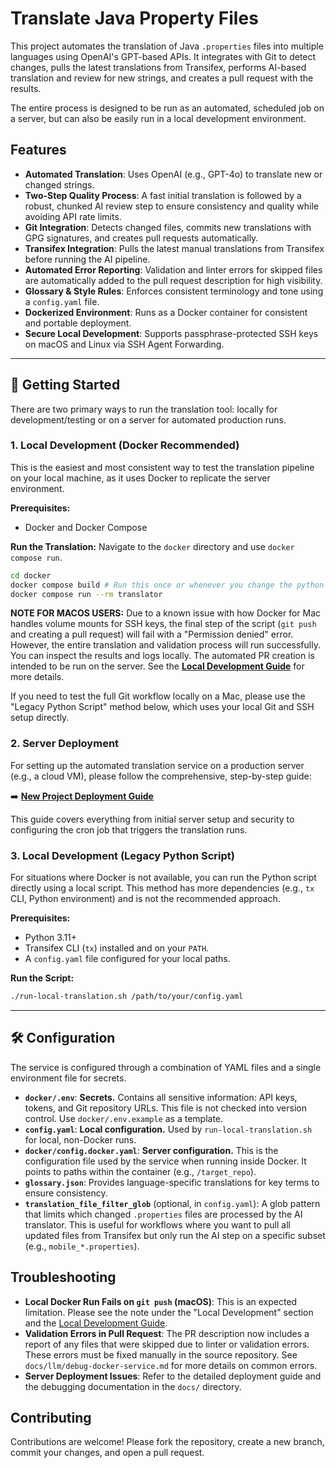 # Translate Java Property Files

This project automates the translation of Java `.properties` files into multiple languages using OpenAI's GPT-based APIs. It integrates with Git to detect changes, pulls the latest translations from Transifex, performs AI-based translation and review for new strings, and creates a pull request with the results.

The entire process is designed to be run as an automated, scheduled job on a server, but can also be easily run in a local development environment.

## Features

*   **Automated Translation**: Uses OpenAI (e.g., GPT-4o) to translate new or changed strings.
*   **Two-Step Quality Process**: A fast initial translation is followed by a robust, chunked AI review step to ensure consistency and quality while avoiding API rate limits.
*   **Git Integration**: Detects changed files, commits new translations with GPG signatures, and creates pull requests automatically.
*   **Transifex Integration**: Pulls the latest manual translations from Transifex before running the AI pipeline.
*   **Automated Error Reporting**: Validation and linter errors for skipped files are automatically added to the pull request description for high visibility.
*   **Glossary & Style Rules**: Enforces consistent terminology and tone using a `config.yaml` file.
*   **Dockerized Environment**: Runs as a Docker container for consistent and portable deployment.
*   **Secure Local Development**: Supports passphrase-protected SSH keys on macOS and Linux via SSH Agent Forwarding.

---

## 🚀 Getting Started

There are two primary ways to run the translation tool: locally for development/testing or on a server for automated production runs.

### 1. Local Development (Docker Recommended)

This is the easiest and most consistent way to test the translation pipeline on your local machine, as it uses Docker to replicate the server environment.

**Prerequisites:**
*   Docker and Docker Compose

**Run the Translation:**
Navigate to the `docker` directory and use `docker compose run`.
```bash
cd docker
docker compose build # Run this once or whenever you change the python scripts
docker compose run --rm translator
```

**NOTE FOR MACOS USERS:** Due to a known issue with how Docker for Mac handles volume mounts for SSH keys, the final step of the script (`git push` and creating a pull request) will fail with a "Permission denied" error. However, the entire translation and validation process will run successfully. You can inspect the results and logs locally. The automated PR creation is intended to be run on the server. See the **[Local Development Guide](./docs/how-to-run-locally.md)** for more details.

If you need to test the full Git workflow locally on a Mac, please use the "Legacy Python Script" method below, which uses your local Git and SSH setup directly.

### 2. Server Deployment

For setting up the automated translation service on a production server (e.g., a cloud VM), please follow the comprehensive, step-by-step guide:

➡️ **[New Project Deployment Guide](./docs/new-project-deployment.md)**

This guide covers everything from initial server setup and security to configuring the cron job that triggers the translation runs.

### 3. Local Development (Legacy Python Script)

For situations where Docker is not available, you can run the Python script directly using a local script. This method has more dependencies (e.g., `tx` CLI, Python environment) and is not the recommended approach.

**Prerequisites:**
*   Python 3.11+
*   Transifex CLI (`tx`) installed and on your `PATH`.
*   A `config.yaml` file configured for your local paths.

**Run the Script:**
```bash
./run-local-translation.sh /path/to/your/config.yaml
```

---

## 🛠️ Configuration

The service is configured through a combination of YAML files and a single environment file for secrets.

*   **`docker/.env`**: **Secrets.** Contains all sensitive information: API keys, tokens, and Git repository URLs. This file is not checked into version control. Use `docker/.env.example` as a template.
*   **`config.yaml`**: **Local configuration.** Used by `run-local-translation.sh` for local, non-Docker runs.
*   **`docker/config.docker.yaml`**: **Server configuration.** This is the configuration file used by the service when running inside Docker. It points to paths within the container (e.g., `/target_repo`).
*   **`glossary.json`**: Provides language-specific translations for key terms to ensure consistency.
*   **`translation_file_filter_glob`** (optional, in `config.yaml`): A glob pattern that limits which changed `.properties` files are processed by the AI translator. This is useful for workflows where you want to pull all updated files from Transifex but only run the AI step on a specific subset (e.g., `mobile_*.properties`).

## Troubleshooting

*   **Local Docker Run Fails on `git push` (macOS)**: This is an expected limitation. Please see the note under the "Local Development" section and the [Local Development Guide](./docs/how-to-run-locally.md).
*   **Validation Errors in Pull Request**: The PR description now includes a report of any files that were skipped due to linter or validation errors. These errors must be fixed manually in the source repository. See `docs/llm/debug-docker-service.md` for more details on common errors.
*   **Server Deployment Issues**: Refer to the detailed deployment guide and the debugging documentation in the `docs/` directory.

## Contributing

Contributions are welcome! Please fork the repository, create a new branch, commit your changes, and open a pull request.
